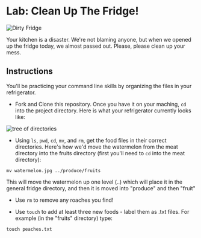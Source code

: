 # Lab: Clean Up The Fridge!

![Dirty Fridge](https://img.clipartfest.com/b59ba28ca25e5c8b42c7b5de82e491c5_mortimer-dirty-refrigerator-clipart_462-585.jpeg)

Your kitchen is a disaster. We're not blaming anyone, but when we opened up the fridge today, we almost passed out. Please, please clean up your mess.

## Instructions

You'll be practicing your command line skills by organizing the files in your refrigerator.

+ Fork and Clone this repository. Once you have it on your maching, `cd` into the project directory. Here is what your refrigerator currently looks like:

![tree of directories](https://s3.amazonaws.com/upperline/curriculum-assets/command-line/current-tree.png)

+ Using `ls`, `pwd`, `cd`, `mv`, and `rm`, get the food files in their correct directories. Here's how we'd move the watermelon from the meat directory into the fruits directory (first you'll need to `cd` into the meat directory):

```
mv watermelon.jpg ../produce/fruits
```
This will move the watermelon up one level (..) which will place it in the general fridge directory, and then it is moved into "produce" and then "fruit"


+ Use `rm` to remove any roaches you find!

+ Use `touch` to add at least three new foods - label them as .txt files. For example (in the "fruits" directory) type:

```
touch peaches.txt
```
